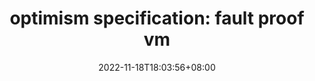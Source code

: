 ---
title: "optimism specification: fault proof vm"
description: optimism 源码分析：fault-proof-vm
slug: op-fault-proof-vm
date: 2022-11-18T18:03:56+08:00
image:
math:
license:
hidden: false
comments: true
draft: false
tag:
    - ethereum
    - optimism
    - bedrock
---